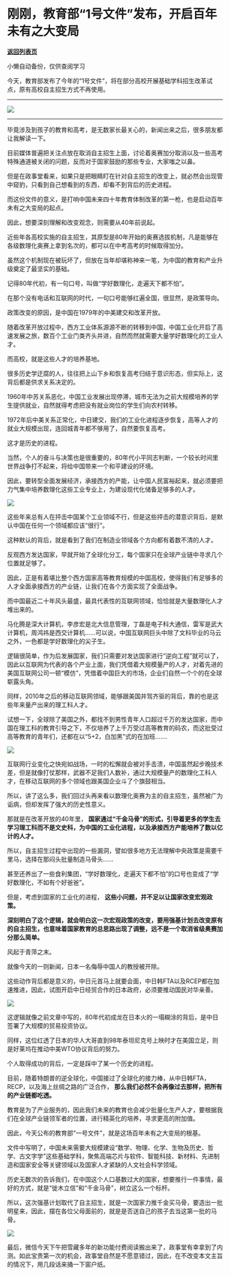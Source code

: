 # 刚刚，教育部“1号文件”发布，开启百年未有之大变局

[**返回列表页**](/gzh/政事堂2019)

小懒自动备份，仅供查阅学习

今天，教育部发布了今年的“1号文件”，将在部分高校开展基础学科招生改革试点，原有高校自主招生方式不再使用。

  

* * *

![](https://mmbiz.qpic.cn/mmbiz_png/rxhS23yu8cMVyszJrIRVru0f5sVQQ0HT3UEqQwFTP6dSAH9n9eQhV70E2nP7wibjhJVRRMXkzMluyx0dURShAvw/640?wx_fmt=png)

* * *

  

毕竟涉及到孩子的教育和高考，是无数家长最关心的，新闻出来之后，很多朋友都让我解读一下。

  

目前媒体普遍把关注点放在取消自主招生上面，讨论着奥赛加分取消以及一些高考特殊通道被关闭的问题，反而对于国家鼓励的那些专业，大家嗤之以鼻。

  

但是在政事堂看来，如果只是把眼睛盯在针对自主招生的改变上，就必然会出现管中窥豹，只看到自己想看到的东西，却看不到背后的历史进程。

  

而这份文件的意义，是打响中国未来四十年教育体制改革的第一枪，也是启动百年未有之大变局的起点。

  

因此，想要深刻理解和改变观念，则需要从40年前说起。

  

近些年各高校实施的自主招生，其原型是80年开始的奥赛选拔机制，凡是能够在各级数理化奥赛上拿到名次的，都可以在中考高考的时候取得加分。

  

虽然这个机制现在被玩坏了，但放在当年却堪称神来一笔，为中国的教育和产业升级奠定了最坚实的基础。

  

记得80年代初，有一句口号，叫做“学好数理化，走遍天下都不怕”。  

  

在那个没有电话和互联网的时代，一句口号能够红遍全国，很显然，是政策导向。  

  

政策改变的原因，是中国在1979年的中美建交和改革开放。  

  

随着改革开放过程中，西方工业体系源源不断的转移到中国，中国工业化开启了高速发展之旅，数百个工业门类齐头并进，自然而然就需要大量学好数理化的工业人才。

  

而高校，就是这些人才的培养基地。

  

很多历史学迂腐的人，往往把上山下乡和恢复高考归结于意识形态，但实际上，这背后都是供求关系决定的。

  

1960年中苏关系恶化，中国工业发展出现停滞，城市无法为之前大规模培养的学生提供就业，自然就得考虑把没有就业岗位的学生们向农村转移。

  

1972年后中美关系正常化，中日建交，我们的工业化进程逐步恢复，高等人才的就业大规模出现，连回城青年都不够用了，自然要恢复高考。

  

这才是历史的进程。  

  

当然，个人的奋斗与决策也是很重要的，80年代小平同志判断，一个较长时间里世界战争打不起来，将给中国带来一个和平建设的环境。

  

因此，要转型全面发展经济，承接西方的产能，让中国人民富裕起来，就必须要把力气集中培养数理化这些工业专业上，为建设现代化储备足够多的人才。

  

![](https://mmbiz.qpic.cn/mmbiz_png/rxhS23yu8cMVyszJrIRVru0f5sVQQ0HTKLN4veVrJQDSzECak2d6m9ohSPflESkXa5icgS52wpHDH2MNZTvIUyg/640?wx_fmt=png)

  

这些年来总有人在抨击中国某个工业领域不行，但是这些抨击的潜意识背后，是默认中国在任何一个领域都应该“很行”。

  

这种默认的背后，就是看到了我们在制造业领域各个方向都有着数不清的人才。

  

反观西方发达国家，早就开始了全球化分工，每个国家只在全球产业链中寻求几个位置就足够了。  

  

因此，正是有着堪比整个西方国家高等教育规模的中国高校，使得我们有足够多的人才全面承接西方的产业链，让我们在各个方面实现了全面战争。  

  

而中国最近二十年风头最盛，最具代表性的互联网领域，恰恰就是大量数理化人才堆出来的。

  

马化腾是深大计算机，李彦宏是北大信息管理，丁磊是电子科大通信，雷军是武大计算机，周鸿祎是西交计算机......可以说，中国互联网巨头中除了文科毕业的马云之外，一色都是学好数理化的尖子生。

  

逻辑很简单，作为后发展国家，我们只需要对发达国家进行“逆向工程”就可以了，因此以互联网为代表的各个产业上面，我们凭借着大规模量产的人才，对着先进的美国互联网公司一顿“模仿”，凭借着中国巨大的市场，企业们自然一个个的在全球崭露头角。

  

同样，2010年之后的移动互联网领域，能够跟美国并驾齐驱的背后，靠的也是这些年来量产出来的理工科人才。

  

试想一下，全球除了美国之外，都找不到男性青年人口超过千万的发达国家，而中国在理工科的教育引导之下，不仅培养了上千万受过高等教育的码农，而这批受过高等教育的青年们，还都在以“5+2，白加黑”式的在加班.......

  

![](https://mmbiz.qpic.cn/mmbiz_jpg/rxhS23yu8cMVyszJrIRVru0f5sVQQ0HTA7ho5iaErHYplCLxS7tzcnVouy04DRyPpUr2vf8mI4M9iciaVlibdGqDpg/640?wx_fmt=jpeg)

  

互联网行业变化之快宛如战场，一时的松懈就会被对手击溃，中国虽然起步晚技术差，但是就像打仗那样，武器不足我们人数补，通过大规模量产的数理化工科人才，在移动互联网的多个领域也跟美国企业斗了个旗鼓相当。

  

所以，讲了这么多，我们回过头再来看以数理化奥赛为主的自主招生，虽然被广为诟病，但却发挥了强大的历史性意义。

  

那就是在改革开放的40年里，
**国家通过“千金马骨”的形式，引导着更多的学生去学习理工科而不是文史科，为中国的工业化进程，以及承接西方产能培养了数以亿计的人才。**

  

所以，自主招生过程中出现的一些漏洞，譬如很多地方无法理解中央政策是需要千里马，选择在那闷头批量制造马骨头......

  

甚至还养出了一些食利集团，“学好数理化，走遍天下都不怕”的口号也变成了“学好数理化，不如有个好爸爸”。

  

但是，考虑到国家的工业化的进程， **这些小问题，并不足以让国家改变宏观政策。**

  

**深刻明白了这个逻辑，就会明白这一次宏观政策的改变，要用强基计划去改变原有的自主招生，也意味着国家教育的总思路出现了调整，远不是一个取消省级奥赛加分那么简单。**  

  

风起于青萍之末。

  

就像今天的一则新闻，日本一名侮辱中国人的教授被开除。

  

这些动作背后都是意义的，中日元首马上就要会面，中日韩FTA以及RCEP都在加速推进，因此，试图开启中日经贸合作的日本政府，必须要推动国民对华亲善。

  

![](https://mmbiz.qpic.cn/mmbiz_png/rxhS23yu8cMVyszJrIRVru0f5sVQQ0HTbetY74yWF344rwE9EDM9BkmegzgP7RCBmb4yhXicmGjYrLB1j2dxib2w/640?wx_fmt=png)

  

这逻辑就像之前文章中写的，80年代初成龙在日本火的一塌糊涂的背后，是中日签署了大规模的贸易投资协议。

  

同样，这位红透了日本的华人大哥直到98年泰坦尼克号上映时才在美国立足，则是好莱坞在推动中美WTO协议背后的努力。

  

个人取得成功的背后，一定是踩中了某一个历史的进程。  

  

目前，随着特朗普的逆全球化，中国接过了全球化的接力棒，从中日韩FTA，RECP，以及海上丝绸之路的广泛合作，
**那么我们必然不会再像过去那样，把所有的产业链都吃透。**

  

教育是为了产业服务的，因此我们未来的教育也会减少批量化生产人才，要根据我们在全球产业链领军者的位置，进行精英化的培养，寻求更高的附加值。  

  

因此，今天公布的教育部“一号文件”，就是这场百年未有之大变局的根基。

  

文件中写明了，中国未来需要大规模建设“数学、物理、化学、生物及历史、哲学、古文字学”这些基础学科，聚焦高端芯片与软件、智能科技、新材料、先进制造和国家安全等关键领域以及国家人才紧缺的人文社会科学领域。

  

历史无数次的告诉我们，在中国这个人口基数过大的国家，想要推行一件事情，最好的方式，就是“徙木立信”和“千金马骨”，树立这么一个标杆。  

  

所以，这次强基计划取代了自主招生，就是一次国家力推千金买马骨，要造出一批明星来，因此，摆在各位父母面前的，就是是否送自己的孩子去当这第一批的马骨。

  

![](https://mmbiz.qpic.cn/mmbiz_jpg/rxhS23yu8cPp0iaKAfe0ZsWfgGcY72o9Nror8TicrtnlDsqzY7y4Kum4fM3X0FMEGlbvm9HvZUiaETSnLt4DHNLbQ/640?wx_fmt=jpeg)

  

最后，微信今天下午把雪藏多年的新功能付费阅读搬出来了，政事堂有幸拿到了内测。如此宝贵第一次的机会，政事堂自然是不愿意错过，因此，在不改变本文主旨的情况下，用几段话来捅一下窗户纸。

  

